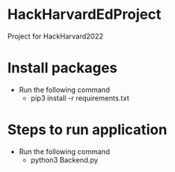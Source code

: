 # HackHarvardEdProject
Project for HackHarvard2022

# Install packages
- Run the following command
  - pip3 install -r requirements.txt

# Steps to run application
- Run the following command
  - python3 Backend.py
